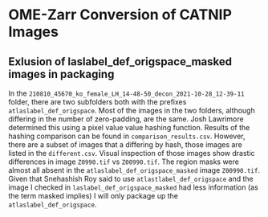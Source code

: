 # OME-Zarr Conversion of CATNIP Images

## Exlusion of laslabel_def_origspace_masked images in packaging

In the `210810_45670_ko_female_LH_14-48-50_decon_2021-10-28_12-39-11` folder, there are two subfolders both with the prefixes `atlaslabel_def_origspace`. Most of the images in the two folders, although differing in the number of zero-padding, are the same. Josh Lawrimore determined this using a pixel value value hashing function. Results of the hashing comparison can be found in `comparison_results.csv`. However, there are a subset of images that a differing by hash, those images are listed in the `different.csv`. Visual inspection of those images show drastic differences in image `Z0990.tif` vs `Z00990.tif`. The region masks were almost all absent in the `atlaslabel_def_origspace_masked` image `Z00990.tif`. Given that Snehashish Roy said to use `atlastlabel_def_origspace` and the image I checked in `laslabel_def_origspace_masked` had less information (as the term masked implies) I will only package up the `atlaslabel_def_origspace`.
